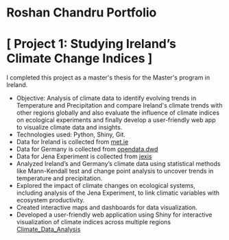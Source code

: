 #  Roshan Chandru Portfolio

# [ Project 1: Studying Ireland’s Climate Change Indices ] 
I completed this project as a master's thesis for the Master's program in Ireland.

* Objective: Analysis of climate data to identify evolving trends in Temperature and Precipitation and compare Ireland's climate trends with other regions globally and also evaluate the influence of climate indices on ecological experiments and finally develop a user-friendly web app to visualize climate data and insights.
* Technologies used: Python, Shiny, Git.
* Data for Ireland is collected from [met.ie](https://www.met.ie/climate/climate-change-indices-etccdi)
* Data for Germany is collected from [opendata.dwd](https://opendata.dwd.de)
* Data for Jena Experiment is collected from [jexis](https://jexis.idiv.de/)
* Analyzed Ireland’s and Germany’s climate data using statistical methods like Mann-Kendall test and change point
analysis to uncover trends in temperature and precipitation.
* Explored the impact of climate changes on ecological systems, including analysis of the Jena Experiment, to link climatic
variables with ecosystem productivity.
* Created interactive maps and dashboards for data visualization.
* Developed a user-friendly web application using Shiny for interactive visualization of climate indices across multiple
regions [Climate_Data_Analysis](https://climatepredictions.shinyapps.io/apppy/)
